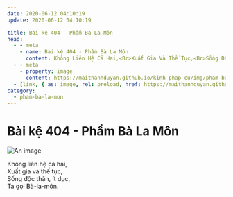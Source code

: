 ```yaml
---
date: 2020-06-12 04:10:19
update: 2020-06-12 04:10:19

title: Bài kệ 404 - Phẩm Bà La Môn
head:
  - - meta
    - name: Bài kệ 404 - Phẩm Bà La Môn
      content: Không Liên Hệ Cả Hai,<Br>Xuất Gia Và Thế Tục,<Br>Sống Độc Thân, Ít Dục,<Br>Ta Gọi Bà-La-Môn.<Br>
  - - meta
    - property: image
      content: https://maithanhduyan.github.io/kinh-phap-cu/img/pham-ba-la-mon/pham-ba-la-mon-404.jpg
  - [link, { as: image, rel: preload, href: https://maithanhduyan.github.io/kinh-phap-cu/img/pham-ba-la-mon/pham-ba-la-mon-404.jpg }]
category:
  - pham-ba-la-mon
---
```


# Bài kệ 404 - Phẩm Bà La Môn

![An image](/img/pham-ba-la-mon/pham-ba-la-mon-404.jpg)

Không liên hệ cả hai,<br>Xuất gia và thế tục,<br>Sống độc thân, ít dục,<br>Ta gọi Bà-la-môn.<br>
